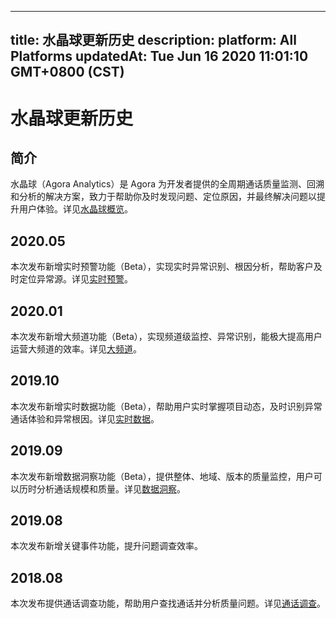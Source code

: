 
---
title: 水晶球更新历史
description: 
platform: All Platforms
updatedAt: Tue Jun 16 2020 11:01:10 GMT+0800 (CST)
---
# 水晶球更新历史
## 简介
水晶球（Agora Analytics）是 Agora 为开发者提供的全周期通话质量监测、回溯和分析的解决方案，致力于帮助你及时发现问题、定位原因，并最终解决问题以提升用户体验。详见[水晶球概览](../../cn/Agora%20Platform/aa_guide.md)。

## 2020.05

本次发布新增实时预警功能（Beta），实现实时异常识别、根因分析，帮助客户及时定位异常源。详见[实时预警](../../cn/Agora%20Platform/aa_realtime_alarm.md)。

## 2020.01

本次发布新增大频道功能（Beta），实现频道级监控、异常识别，能极大提高用户运营大频道的效率。详见[大频道](../../cn/Agora%20Platform/aa_big_channel.md)。

## 2019.10

本次发布新增实时数据功能（Beta），帮助用户实时掌握项目动态，及时识别异常通话体验和异常根因。详见[实时数据](../../cn/Agora%20Platform/aa_live_data.md)。

## 2019.09

本次发布新增数据洞察功能（Beta），提供整体、地域、版本的质量监控，用户可以历时分析通话规模和质量。详见[数据洞察](../../cn/Agora%20Platform/aa_data_insight.md)。

## 2019.08

本次发布新增关键事件功能，提升问题调查效率。

## 2018.08

本次发布提供通话调查功能，帮助用户查找通话并分析质量问题。详见[通话调查](../../cn/Agora%20Platform/aa_call_search.md)。
